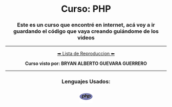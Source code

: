 <div>
<h1 align="center">Curso: PHP</h1>
<h3 align="center" class='lineas'> Este es un curso que encontré en internet, acá voy a ir guardando el código que vaya creando guiándome de los videos </h3>
</div>
<hr>
<div align="center">
<a href="https://www.youtube.com/playlist?list=PLg9145ptuAij8vIQLU25f7sUSH4E8pdY5" class='lista'>➡ Lista de Reproduccion ⬅</a>
<p class='Nombre'>
<b>Curso visto por: BRYAN ALBERTO GUEVARA GUERRERO
</b></p>
</div>
<hr>
<div align="center">
<h3>Lenguajes Usados:</h3>
<img src="https://raw.githubusercontent.com/devicons/devicon/master/icons/php/php-original.svg" alt="php" width="40" height="40"/>  
</div>
